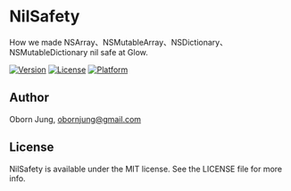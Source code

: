 # NilSafety
How we made NSArray、NSMutableArray、NSDictionary、NSMutableDictionary nil safe at Glow.

[![Version](https://img.shields.io/cocoapods/v/NilSafety.svg?style=flat)](http://cocoapods.org/pods/NilSafety)
[![License](https://img.shields.io/cocoapods/l/NilSafety.svg?style=flat)](http://cocoapods.org/pods/NilSafety)
[![Platform](https://img.shields.io/cocoapods/p/NilSafety.svg?style=flat)](http://cocoapods.org/pods/NilSafety)

## Author

Oborn Jung, obornjung@gmail.com

## License

NilSafety is available under the MIT license. See the LICENSE file for more info.
